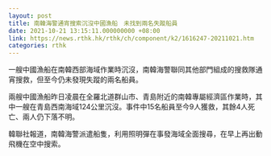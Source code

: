 ```yaml
---
layout: post
title: 南韓海警通宵搜索沉沒中國漁船　未找到兩名失蹤船員
date: 2021-10-21 13:15:11.000000000 +08:00
link: https://news.rthk.hk/rthk/ch/component/k2/1616247-20211021.htm
categories: rthk
---
```


一艘中國漁船在南韓西部海域作業時沉沒，南韓海警聯同其他部門組成的搜救隊通宵搜救，但至今仍未發現失蹤的兩名船員。

兩艘中國漁船昨日凌晨在全羅北道群山市、青島附近的南韓專屬經濟區作業時，其中一艘在青島西南海域124公里沉沒。事件中15名船員至今9人獲救，其餘4人死亡、兩人仍下落不明。

韓聯社報道，南韓海警派遣船隻，利用照明彈在事發海域全面搜尋，在早上再出動飛機在空中搜索。
